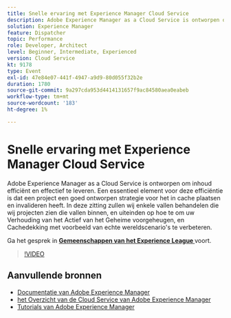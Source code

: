 ```yaml
---
title: Snelle ervaring met Experience Manager Cloud Service
description: Adobe Experience Manager as a Cloud Service is ontworpen om inhoud efficiënt en effectief te leveren. Een essentieel element voor deze efficiëntie is dat een project een goed ontworpen strategie voor het in cache plaatsen en invalideren heeft. In deze zitting zullen wij enkele vallen behandelen die wij projecten zien die vallen binnen, en uiteinden op hoe te om uw Verhouding van het Actief van het Geheime voorgeheugen, en Cachedekking met voorbeeld van echte wereldscenario's te verbeteren.
solution: Experience Manager
feature: Dispatcher
topic: Performance
role: Developer, Architect
level: Beginner, Intermediate, Experienced
version: Cloud Service
kt: 9178
type: Event
exl-id: 47e84e07-441f-4947-a9d9-80d055f32b2e
duration: 1780
source-git-commit: 9a297cda953d4414131657f9ac84580aea0eabeb
workflow-type: tm+mt
source-wordcount: '183'
ht-degree: 1%

---
```


# Snelle ervaring met Experience Manager Cloud Service

Adobe Experience Manager as a Cloud Service is ontworpen om inhoud efficiënt en effectief te leveren. Een essentieel element voor deze efficiëntie is dat een project een goed ontworpen strategie voor het in cache plaatsen en invalideren heeft. In deze zitting zullen wij enkele vallen behandelen die wij projecten zien die vallen binnen, en uiteinden op hoe te om uw Verhouding van het Actief van het Geheime voorgeheugen, en Cachedekking met voorbeeld van echte wereldscenario&#39;s te verbeteren.

Ga het gesprek in **[Gemeenschappen van het Experience League ](https://adobe.ly/3CUkzoB)** voort.

>[!VIDEO](https://video.tv.adobe.com/v/337846/?quality=12&learn=on&hidetitle=true)

## Aanvullende bronnen

- [ Documentatie van Adobe Experience Manager ](https://experienceleague.adobe.com/docs/experience-manager-cloud-service.html)
- [ het Overzicht van de Cloud Service van Adobe Experience Manager ](https://experienceleague.adobe.com/docs/experience-manager-cloud-service/overview/home.html)
- [ Tutorials van Adobe Experience Manager ](https://experienceleague.adobe.com/docs/experience-manager-tutorials.html)
